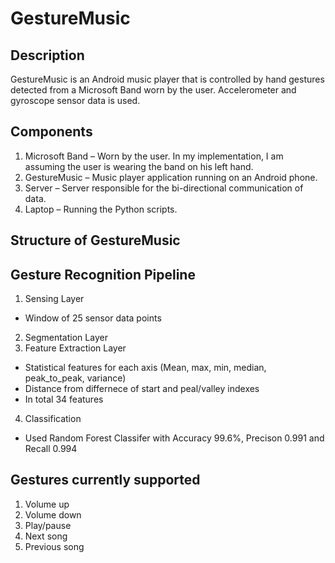 # GestureMusic

## Description
GestureMusic is an Android music player that is controlled by hand gestures detected from a Microsoft Band worn by the user. Accelerometer 
and gyroscope sensor data is used.

## Components
1. Microsoft Band – Worn by the user. In my implementation, I am assuming the user is wearing the band on his left hand.
2. GestureMusic – Music player application running on an Android phone.
3. Server – Server responsible for the bi-directional communication of data.
4. Laptop – Running the Python scripts.

## Structure of GestureMusic

## Gesture Recognition Pipeline
1. Sensing Layer
* Window of 25 sensor data points
2. Segmentation Layer
3. Feature Extraction Layer
* Statistical features for each axis (Mean, max, min, median, peak_to_peak, variance)
* Distance from differnece of start and peal/valley indexes
* In total 34 features
4. Classification
* Used Random Forest Classifer with Accuracy 99.6%, Precison 0.991 and Recall 0.994

## Gestures currently supported
1. Volume up
2. Volume down
3. Play/pause
4. Next song
5. Previous song
